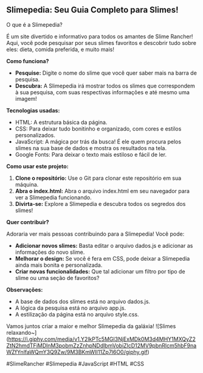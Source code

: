 ## Slimepedia: Seu Guia Completo para Slimes!

O que é a Slimepedia?

É um site divertido e informativo para todos os amantes de Slime Rancher! Aqui, você pode pesquisar por seus slimes favoritos e descobrir tudo sobre eles: dieta, comida preferida, e muito mais!

**Como funciona?**

* **Pesquise:** Digite o nome do slime que você quer saber mais na barra de pesquisa.
* **Descubra:** A Slimepedia irá mostrar todos os slimes que correspondem à sua pesquisa, com suas respectivas informações e até mesmo uma imagem!

**Tecnologias usadas:**

* HTML: A estrutura básica da página.
* CSS: Para deixar tudo bonitinho e organizado, com cores e estilos personalizados.
* JavaScript: A mágica por trás da busca! É ele quem procura pelos slimes na sua base de dados e mostra os resultados na tela.
* Google Fonts: Para deixar o texto mais estiloso e fácil de ler.

**Como usar este projeto:**

1. **Clone o repositório:** Use o Git para clonar este repositório em sua máquina.
2. **Abra o index.html:** Abra o arquivo index.html em seu navegador para ver a Slimepedia funcionando.
3. **Divirta-se:** Explore a Slimepedia e descubra todos os segredos dos slimes!

**Quer contribuir?**

Adoraria ver mais pessoas contribuindo para a Slimepedia! Você pode:

* **Adicionar novos slimes:** Basta editar o arquivo dados.js e adicionar as informações do novo slime.
* **Melhorar o design:** Se você é fera em CSS, pode deixar a Slimepedia ainda mais bonita e personalizada.
* **Criar novas funcionalidades:** Que tal adicionar um filtro por tipo de slime ou uma seção de favoritos?

**Observações:**

* A base de dados dos slimes está no arquivo dados.js.
* A lógica da pesquisa está no arquivo app.js.
* A estilização da página está no arquivo style.css.

Vamos juntos criar a maior e melhor Slimepedia da galáxia!
![Slimes relaxando~] (https://i.giphy.com/media/v1.Y2lkPTc5MGI3NjExMDk0M3d4MHY1MXQyZ2ZtN2hmdTFiMDlnM3pobmZzZnhpNDdlbmVobiZlcD12MV9pbnRlcm5hbF9naWZfYnlfaWQmY3Q9Zw/9M3BKmWII11Zp7l6O0/giphy.gif)

#SlimeRancher #Slimepedia #JavaScript #HTML #CSS
